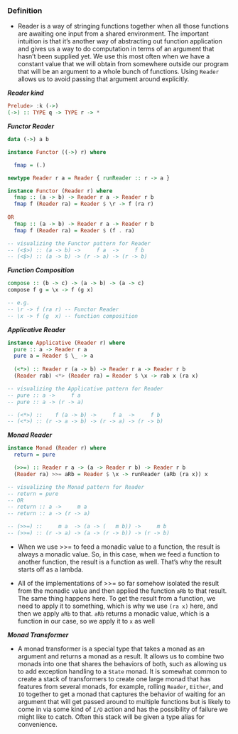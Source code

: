 ### Definition
 - Reader is a way of stringing functions together when all those functions are awaiting one input
   from a shared environment. The important intuition is that it’s another way of abstracting out
   function application and gives us a way to do computation in terms of an argument that hasn’t been
   supplied yet. We use this most often when we have a constant value that we will obtain from somewhere
   outside our program that will be an argument to a whole bunch of functions. Using `Reader` allows us
   to avoid passing that argument around explicitly.

***Reader kind***
```haskell
Prelude> :k (->)
(->) :: TYPE q -> TYPE r -> *
```

***Functor Reader***
```haskell
data (->) a b

instance Functor ((->) r) where

  fmap = (.)

newtype Reader r a = Reader { runReader :: r -> a }

instance Functor (Reader r) where
  fmap :: (a -> b) -> Reader r a -> Reader r b
  fmap f (Reader ra) = Reader $ \r -> f (ra r)
  
OR
  fmap :: (a -> b) -> Reader r a -> Reader r b
  fmap f (Reader ra) = Reader $ (f . ra)

-- visualizing the Functor pattern for Reader
-- (<$>) :: (a -> b) ->     f a  ->     f b
-- (<$>) :: (a -> b) -> (r -> a) -> (r -> b)
```

***Function Composition***
```haskell
compose :: (b -> c) -> (a -> b) -> (a -> c)
compose f g = \x -> f (g x)

-- e.g.
-- \r -> f (ra r) -- Functor Reader
-- \x -> f (g  x) -- function composition
```

***Applicative Reader***
```haskell
instance Applicative (Reader r) where
  pure :: a -> Reader r a
  pure a = Reader $ \_ -> a
  
  (<*>) :: Reader r (a -> b) -> Reader r a -> Reader r b
  (Reader rab) <*> (Reader ra) = Reader $ \x -> rab x (ra x)

-- visualizing the Applicative pattern for Reader
-- pure :: a ->     f a
-- pure :: a -> (r -> a)

-- (<*>) ::    f (a -> b) ->     f a  ->     f b
-- (<*>) :: (r -> a -> b) -> (r -> a) -> (r -> b)
```

***Monad Reader***
```haskell
instance Monad (Reader r) where
  return = pure

  (>>=) :: Reader r a -> (a -> Reader r b) -> Reader r b
  (Reader ra) >>= aRb = Reader $ \x -> runReader (aRb (ra x)) x

-- visualizing the Monad pattern for Reader
-- return = pure
-- OR
-- return :: a ->     m a
-- return :: a -> (r -> a)

-- (>>=) ::     m a  -> (a -> (   m b)) ->     m b
-- (>>=) :: (r -> a) -> (a -> (r -> b)) -> (r -> b)
```

 - When we use >>= to feed a monadic value to a function, the result is always a monadic value.
   So, in this case, when we feed a function to another function, the result is a function as well.
   That’s why the result starts off as a lambda.
 
 - All of the implementations of >>= so far somehow isolated the result from the monadic value and
   then applied the function `aRb` to that result. The same thing happens here. To get the result
   from a function, we need to apply it to something, which is why we use `(ra x)` here, and then
   we apply `aRb` to that. `aRb` returns a monadic value, which is a function in our case, so we apply
   it to `x` as well


***Monad Transformer***
 - A monad transformer is a special type that takes a monad as an argument and returns a monad as a result.
   It allows us to combine two monads into one that shares the behaviors of both, such as allowing us to
   add exception handling to a `State` monad. It is somewhat common to create a stack of transformers
   to create one large monad that has features from several monads, for example, rolling `Reader`,
   `Either`, and `IO` together to get a monad that captures the behavior of waiting for an argument that
   will get passed around to multiple functions but is likely to come in via some kind of `I/O` action
   and has the possibility of failure we might like to catch. Often this stack will be given a type
   alias for convenience.
